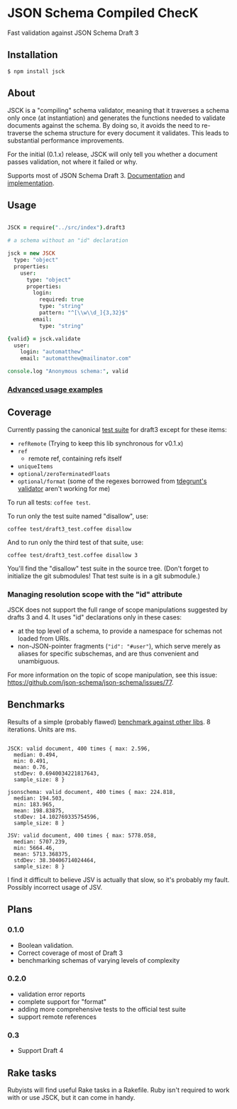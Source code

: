 # JSON Schema Compiled ChecK

Fast validation against JSON Schema Draft 3

## Installation

```
$ npm install jsck
```


## About


JSCK is a "compiling" schema validator, meaning that it traverses a schema only once (at instantiation)
and generates the functions needed to validate documents against the schema.
By doing so, it avoids the need to re-traverse the schema structure for every document it validates.
This leads to substantial performance improvements.

For the initial (0.1.x) release, JSCK will only tell you whether a document passes validation, not where it failed or why.

Supports most of JSON Schema Draft 3. [Documentation][draft3_doc] and [implementation][draft3_impl].


## Usage


```.coffee

JSCK = require("../src/index").draft3

# a schema without an "id" declaration

jsck = new JSCK
  type: "object"
  properties:
    user:
      type: "object"
      properties:
        login:
          required: true
          type: "string"
          pattern: "^[\\w\\d_]{3,32}$"
        email:
          type: "string"

{valid} = jsck.validate
  user:
    login: "automatthew"
    email: "automatthew@mailinator.com"

console.log "Anonymous schema:", valid


```


### [Advanced usage examples](examples/draft3_advanced.coffee)



## Coverage

Currently passing the canonical [test suite][canonical] for draft3 except for these items:

* `refRemote` (Trying to keep this lib synchronous for v0.1.x)
* `ref`
  * remote ref, containing refs itself
* `uniqueItems`
* `optional/zeroTerminatedFloats`
* `optional/format` (some of the regexes borrowed from [tdegrunt's validator](https://github.com/tdegrunt/jsonschema) aren't working for me)

To run all tests: `coffee test`.

To run only the test suite named "disallow", use:

    coffee test/draft3_test.coffee disallow

And to run only the third test of that suite, use:

    coffee test/draft3_test.coffee disallow 3

You'll find the "disallow" test suite in the source tree. (Don't forget to initialize the git submodules! That test suite is in a git submodule.)

### Managing resolution scope with the "id" attribute


JSCK does not support the full range of scope manipulations suggested by drafts 3 and 4.  It uses "id" declarations only in these cases:

* at the top level of a schema, to provide a namespace for schemas not loaded from URIs.
* non-JSON-pointer fragments (`"id": "#user"`), which serve merely as aliases for specific subschemas, and are thus convenient and unambiguous.

For more information on the topic of scope manipulation, see this issue: https://github.com/json-schema/json-schema/issues/77.


## Benchmarks

Results of a simple (probably flawed) [benchmark against other libs](./benchmarks/event.coffee). 8 iterations.  Units are ms.

```

JSCK: valid document, 400 times { max: 2.596,
  median: 0.494,
  min: 0.491,
  mean: 0.76,
  stdDev: 0.6940034221817643,
  sample_size: 8 }

jsonschema: valid document, 400 times { max: 224.818,
  median: 194.503,
  min: 183.965,
  mean: 198.83875,
  stdDev: 14.102769335754596,
  sample_size: 8 }

JSV: valid document, 400 times { max: 5778.058,
  median: 5707.239,
  min: 5664.46,
  mean: 5713.368375,
  stdDev: 38.30406714024464,
  sample_size: 8 }

```

I find it difficult to believe JSV is actually that slow, so it's probably my fault. Possibly incorrect usage of JSV.


## Plans

### 0.1.0

* Boolean validation.
* Correct coverage of most of Draft 3
* benchmarking schemas of varying levels of complexity

### 0.2.0

* validation error reports
* complete support for "format"
* adding more comprehensive tests to the official test suite
* support remote references

### 0.3

* Support Draft 4

[draft3_doc]:http://tools.ietf.org/html/draft-zyp-json-schema-03
[draft3_impl]:https://github.com/json-schema/json-schema/tree/master/draft-03
[canonical]:https://github.com/json-schema/JSON-Schema-Test-Suite

## Rake tasks

Rubyists will find useful Rake tasks in a Rakefile. Ruby isn't required to work with or use JSCK, but it can come in handy.

